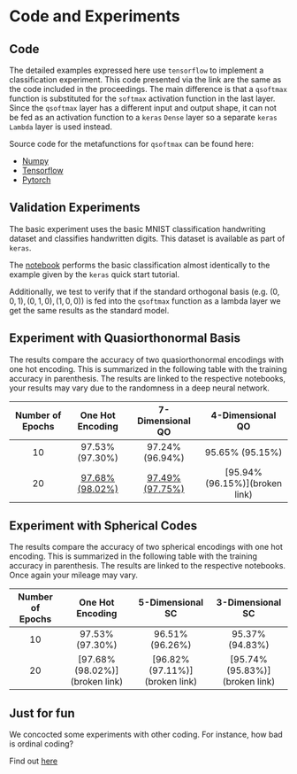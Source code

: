 # Code and Experiments

## Code

The detailed examples expressed here use `tensorflow` to implement a classification experiment. This code presented via the link are the same as the code included in the proceedings. The main difference is that a `qsoftmax` function is substituted for the `softmax` activation function in the last layer. Since the `qsoftmax` layer has a different input and output shape, it can not be fed as an activation function to a `keras` `Dense` layer so a separate `keras` `Lambda` layer is used instead.

Source code for the metafunctions for `qsoftmax` can be found here:

  - [Numpy](notebooks/helpers/np_softmax.py)
  - [Tensorflow](notebooks/helpers/tf_softmax.py)
  - [Pytorch](notebooks/helpers/pt_softmax.py)

## Validation Experiments

The basic experiment uses the basic MNIST classification handwriting dataset and classifies handwritten digits. This dataset is available as part of `keras`. 

The [notebook](notebooks/validation.ipynb) performs the basic classification almost identically to the example given by the `keras` quick start tutorial.

Additionally, we test to verify that if the standard orthogonal basis (e.g. ${(0,0,1), (0,1,0), (1,0,0)}$) is fed into the `qsoftmax` function as a lambda layer we get the same results as the standard model.

## Experiment with Quasiorthonormal Basis

The results compare the accuracy of two quasiorthonormal encodings with one hot encoding. This is summarized in the following table with the training accuracy in parenthesis. The results are linked to the respective notebooks, your results may vary due to the randomness in a deep neural network.

|Number of Epochs|One Hot Encoding|7-Dimensional QO|4-Dimensional QO|
|:---:|:---:|:---:|:---:|
|10|97.53% (97.30%)|97.24% (96.94%)|95.65% (95.15%)|
|20|[97.68% (98.02%)](notebooks/qo4.ipynb)|[97.49% (97.75%)](brokenlink)|[95.94% (96.15%)](broken link)|

## Experiment with Spherical Codes

The results compare the accuracy of two spherical encodings with one hot encoding. This is summarized in the following table with the training accuracy in parenthesis. The results are linked to the respective notebooks. Once again your mileage may vary.

|Number of Epochs|One Hot Encoding|5-Dimensional SC|3-Dimensional SC|
|:---:|:---:|:---:|:---:|
|10|97.53% (97.30%)|96.51% (96.26%)|95.37% (94.83%)|
|20|[97.68% (98.02%)](broken link)|[96.82% (97.11%)](broken link)|[95.74% (95.83%)](broken link)|

## Just for fun

We concocted some experiments with other coding. For instance, how bad is ordinal coding?

Find out [here](ordinal.ipynb)